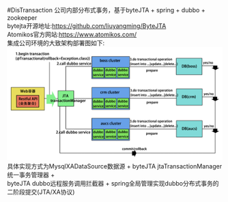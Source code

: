 #DisTransaction
公司内部分布式事务，基于byteJTA + spring + dubbo + zookeeper  
bytejta开源地址:https://github.com/liuyangming/ByteJTA  
Atomikos官方网站:https://www.atomikos.com/  
集成公司环境的大致架构部署图如下:  
![Alt text](/struct.jpg)  
具体实现方式为MysqlXADataSource数据源 + byteJTA jtaTransactionManager统一事务管理器 +  
byteJTA dubbo远程服务调用拦截器 + spring全局管理实现dubbo分布式事务的二阶段提交(JTA/XA协议)  

